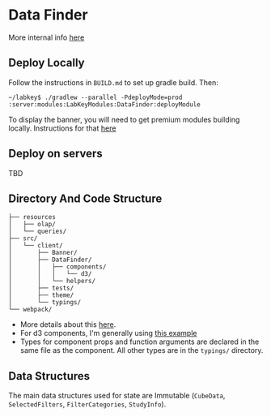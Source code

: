 # Data Finder

More internal info [here](https://www.notion.so/rglab/Data-Finder-d4a90cd38aff407b8d624f350963080b)

## Deploy Locally
Follow the instructions in `BUILD.md` to set up gradle build. Then: 
```
~/labkey$ ./gradlew --parallel -PdeployMode=prod :server:modules:LabKeyModules:DataFinder:deployModule
```

To display the banner, you will need to get premium modules building locally. Instructions for that [here](https://www.notion.so/rglab/Build-premium-modules-locally-82eeb8745faf4c28ba12f84fc176334a)

## Deploy on servers
TBD

## Directory And Code Structure
```
├── resources
│   ├── olap/
│   └── queries/
├── src/
│   └── client/
│       ├── Banner/
│       ├── DataFinder/
│       │   ├── components/
│       │   │   └── d3/
│       │   └── helpers/
│       ├── tests/
│       ├── theme/
│       └── typings/
└── webpack/
```
* More details about this [here](https://www.notion.so/rglab/Directory-Structure-for-React-Module-bdadaef3a05641d1bba6c870bfe292b7).
* For d3 components, I'm generally using [this example](https://towardsdatascience.com/react-d3-the-macaroni-and-cheese-of-the-data-visualization-world-12bafde1f922)
* Types for component props and function arguments are declared in the same file as the component. All other types are in the `typings/` directory.

## Data Structures
The main data structures used for state are Immutable (`CubeData`, `SelectedFilters`, `FilterCategories`, `StudyInfo`). 




